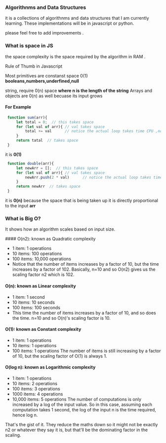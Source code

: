 ### Algorithnms and Data Structures 
it is a collections of algorithnms and data structures that I am currently learning.
These implementations will be in javascript or python.

please feel free to add improvements .

### What is space in JS
 
 the space complexity is the space required by the algorithm in RAM .

 Rule of Thumb in Javascript 

Most primitives are constanst space 0(1) **booleans,numbers,underfined,null**

string, require 0(n) space **where n is the length of the string**
Arrays and objects are 0(n) as well becuase its input grows


#### For Example
 ```javascript
  function sum(arr){
      let total = 0;  // this takes space
      for (let val of arr){ // val takes space
          total += val      // notice the actual loop takes time CPU ,not time
      }
      return tatal  // takes space
  }
```
it is **0(1)**  

 ```javascript
  function double(arr){
      let newArr = [];  // this takes space
      for (let val of arr){ // val takes space
          newArr.push(2 * val)      // notice the actual loop takes time CPU ,not time
      }
      return newArr  // takes space
  }
```
it is **0(n)** because the space that is being taken up it is directly proportional to the input **arr**

### What is Big O?
It shows how an algorithm scales based on input size.

<imag src="https://i.stack.imgur.com/WcBRI.png" width="400" height="300">
#### O(n2): known as Quadratic complexity

* 1 item: 1 operations
* 10 items: 100 operations
* 100 items: 10,000 operations
* Notice that the number of items increases by a factor of 10, but the time increases by a factor of 102. Basically, n=10 and so O(n2) gives us the scaling factor n2 which is 102.

#### O(n): known as Linear complexity

* 1 item: 1 second
* 10 items: 10 seconds
* 100 items: 100 seconds
* This time the number of items increases by a factor of 10, and so does the time. n=10 and so O(n)'s scaling factor is 10.

#### O(1): known as Constant complexity

* 1 item: 1 operations
* 10 items: 1 operations
* 100 items: 1 operations
The number of items is still increasing by a factor of 10, but the scaling factor of O(1) is always 1.

#### O(log n): known as Logarithmic complexity

* 1 item: 1 operations
* 10 items: 2 operations
* 100 items: 3 operations
* 1000 items: 4 operations
* 10,000 items: 5 operations
The number of computations is only increased by a log of the input value. So in this case, assuming each computation takes 1 second, the log of the input n is the time required, hence log n.

That's the gist of it. They reduce the maths down so it might not be exactly n2 or whatever they say it is, but that'll be the dominating factor in the scaling.